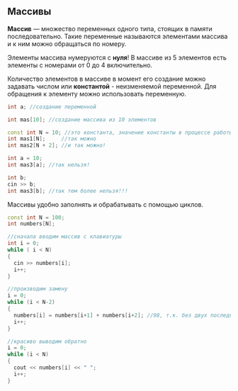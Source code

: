 ## Массивы

**Массив** — множество переменных одного типа, стоящих в памяти последовательно. Такие переменные называются элементами массива и к ним можно обращаться по номеру.

Элементы массива нумеруются с **нуля**! В массиве из 5 элементов есть элементы с номерами от 0 до 4 включительно.

Количество элементов в массиве в момент его создание можно задавать числом или **константой** - неизменяемой переменной. Для обращения к элементу можно использовать переменную.

```cpp
int a; //создание переменной

int mas[10]; //создание массива из 10 элементов

const int N = 10; //это константа, значение константы в процессе работы программы изменять нельзя
int mas1[N];     //так можно
int mas2[N + 2]; //и так можно!

int a = 10;
int mas3[a]; //так нельзя!

int b;
cin >> b;
int mas3[b]; //так тем более нельзя!!!
```
Массивы удобно заполнять и обрабатывать с помощью циклов.

```cpp
const int N = 100;
int numbers[N];

//сначала вводим массив с клавиатуры
int i = 0;
while ( i < N)
{
  cin >> numbers[i];
  i++;
}

//производим замену
i = 0;
while (i < N-2)
{
  numbers[i] = numbers[i+1] + numbers[i+2]; //98, т.к. без двух последних
  i++;
}

//красиво выводим обратно
i = 0;
while (i < N) 
{
  cout << numbers[i] << " ";
  i++;
}
```
